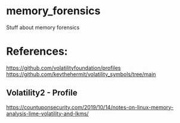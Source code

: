 # memory_forensics
Stuff about memory forensics

# References:
https://github.com/volatilityfoundation/profiles
https://github.com/kevthehermit/volatility_symbols/tree/main

## Volatility2 - Profile
https://countuponsecurity.com/2019/10/14/notes-on-linux-memory-analysis-lime-volatility-and-lkms/
